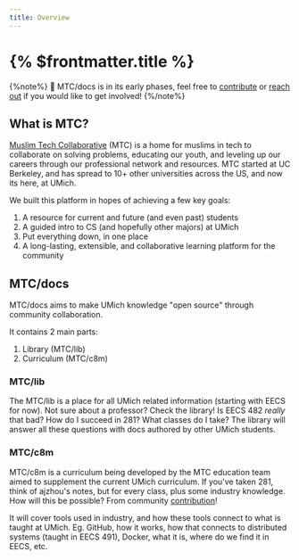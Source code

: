 ```yaml
---
title: Overview
---
```


# {% $frontmatter.title %}

{%note%} 🚀 MTC/docs is in its early phases, feel free to [contribute](/docs/contribute) or [reach out](/docs/contact) if you would like to get involved! {%/note%}

## What is MTC?

[Muslim Tech Collaborative](https://muslimtech.org/) (MTC) is a home for muslims in tech to collaborate on solving problems, educating our youth, and leveling up our careers through our professional network and resources. MTC started at UC Berkeley, and has spread to 10+ other universities across the US, and now its here, at UMich.

We built this platform in hopes of achieving a few key goals:

1. A resource for current and future (and even past) students
2. A guided intro to CS (and hopefully other majors) at UMich
3. Put everything down, in one place
4. A long-lasting, extensible, and collaborative learning platform for the community

## MTC/docs

MTC/docs aims to make UMich knowledge "open source" through community collaboration.

It contains 2 main parts:

1. Library (MTC/lib)
2. Curriculum (MTC/c8m)

### MTC/lib

The MTC/lib is a place for all UMich related information (starting with EECS for now). Not sure about a professor? Check the library! Is EECS 482 _really_ that bad? How do I succeed in 281? What classes do I take? The library will answer all these questions with docs authored by other UMich students.

### MTC/c8m

MTC/c8m is a curriculum being developed by the MTC education team aimed to supplement the current UMich curriculum. If you've taken 281, think of ajzhou's notes, but for every class, plus some industry knowledge. How will this be possible? From community [contribution](/docs/contribute)!

It will cover tools used in industry, and how these tools connect to what is taught at UMich. Eg. GitHub, how it works, how that connects to distributed systems (taught in EECS 491), Docker, what it is, where do we find it in EECS, etc.
